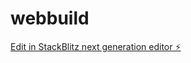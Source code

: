 # webbuild

[Edit in StackBlitz next generation editor ⚡️](https://stackblitz.com/~/github.com/STARIXC/webbuild)